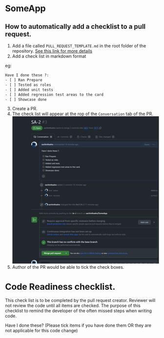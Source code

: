 # SomeApp



## How to automatically add a checklist to a pull request. 
1. Add a file called `PULL_REQUEST_TEMPLATE.md` in the root folder of the repository. [See this link for more details](https://github.blog/2016-02-17-issue-and-pull-request-templates/)
2. Add a check list in markdown format 


eg: 
```
Have I done these ?:
- [ ] Ran Prepare
- [ ] Tested as roles
- [ ] Added unit tests
- [ ] Added regression test areas to the card
- [ ] Showcase done
```
 3. Create a PR. 
 4. The check list will appear at the rop of the `Conversation` tab of the PR. 
 ![foo](./images/how%20checklist%20looks%20in%20github%20pr.png)
 5. Author of the PR would be able to tick the check boxes. 
 
 # Code Readiness checklist. 

This check list is to be completed by the pull request creator.
Reviewer will not review the code until all items are checked.
The purpose of this checklist to remind the developer of the often missed steps when writing code. 

Have I done these? 
(Please tick items if you have done them OR they are not applicable for this code change)